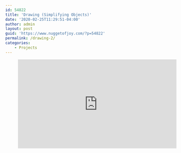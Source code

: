 ```yaml
---
id: 54822
title: 'Drawing (Simplifying Objects)'
date: '2020-02-25T11:29:51-04:00'
author: admin
layout: post
guid: 'https://www.nuggetofjoy.com/?p=54822'
permalink: /drawing-2/
categories:
    - Projects
---
```


<figure class="wp-block-embed-youtube wp-block-embed is-type-video is-provider-youtube wp-embed-aspect-16-9 wp-has-aspect-ratio"><div class="wp-block-embed__wrapper"><iframe allow="accelerometer; autoplay; clipboard-write; encrypted-media; gyroscope; picture-in-picture; web-share" allowfullscreen="" frameborder="0" height="281" loading="lazy" referrerpolicy="strict-origin-when-cross-origin" src="https://www.youtube.com/embed/nDe7kHa6MVo?feature=oembed" title="Learn to Draw #02 - Simplifying Objects + Learning to See" width="500"></iframe></div></figure>
